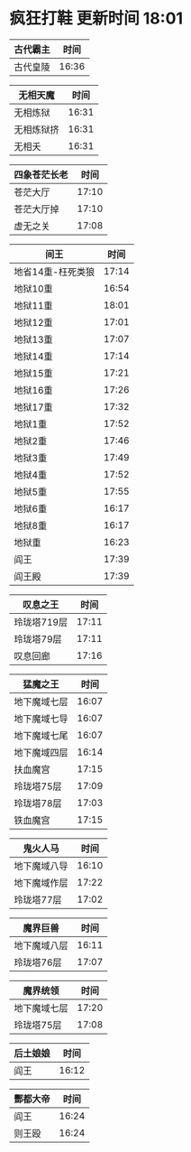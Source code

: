 # 疯狂打鞋 更新时间 18:01

| 古代霸主   | 时间    |
|--------|-------|
| 古代皇陵 | 16:36 |

| 无相天魔   | 时间    |
|--------|-------|
| 无相炼狱 | 16:31 |
| 无相炼狱挤 | 16:31 |
| 无相夭 | 16:31 |

| 四象苍茫长老   | 时间    |
|--------|-------|
| 苍茫大厅 | 17:10 |
| 苍茫大厅掉 | 17:10 |
| 虚无之关 | 17:08 |

| 间王   | 时间    |
|--------|-------|
| 地省14重-枉死类狼 | 17:14 |
| 地狱10重 | 16:54 |
| 地狱11重 | 18:01 |
| 地狱12重 | 17:01 |
| 地狱13重 | 17:07 |
| 地狱14重 | 17:14 |
| 地狱15重 | 17:21 |
| 地狱16重 | 17:26 |
| 地狱17重 | 17:32 |
| 地狱1重 | 17:52 |
| 地狱2重 | 17:46 |
| 地狱3重 | 17:49 |
| 地狱4重 | 17:52 |
| 地狱5重 | 17:55 |
| 地狱6重 | 16:17 |
| 地狱8重 | 16:17 |
| 地狱重 | 16:23 |
| 阎王 | 17:39 |
| 阎王殿 | 17:39 |

| 叹息之王   | 时间    |
|--------|-------|
| 玲珑塔719层 | 17:11 |
| 玲珑塔79层 | 17:11 |
| 叹息回廊 | 17:16 |

| 猛魔之王   | 时间    |
|--------|-------|
| 地下魔域七层 | 16:07 |
| 地下魔域七导 | 16:07 |
| 地下魔域七尾 | 16:07 |
| 地下魔域四层 | 16:14 |
| 扶血魔宫 | 17:15 |
| 玲珑塔75层 | 17:09 |
| 玲珑塔78层 | 17:03 |
| 铁血魔宫 | 17:15 |

| 鬼火人马   | 时间    |
|--------|-------|
| 地下魔域八导 | 16:10 |
| 地下魔域作层 | 17:22 |
| 玲珑塔77层 | 17:02 |

| 魔界巨兽   | 时间    |
|--------|-------|
| 地下魔域八层 | 16:11 |
| 玲珑塔76层 | 17:07 |

| 魔界统领   | 时间    |
|--------|-------|
| 地下魔域七层 | 17:20 |
| 玲珑塔75层 | 17:08 |

| 后土娘娘   | 时间    |
|--------|-------|
| 阎王 | 16:12 |

| 酆都大帝   | 时间    |
|--------|-------|
| 阎王 | 16:24 |
| 则王殴 | 16:24 |